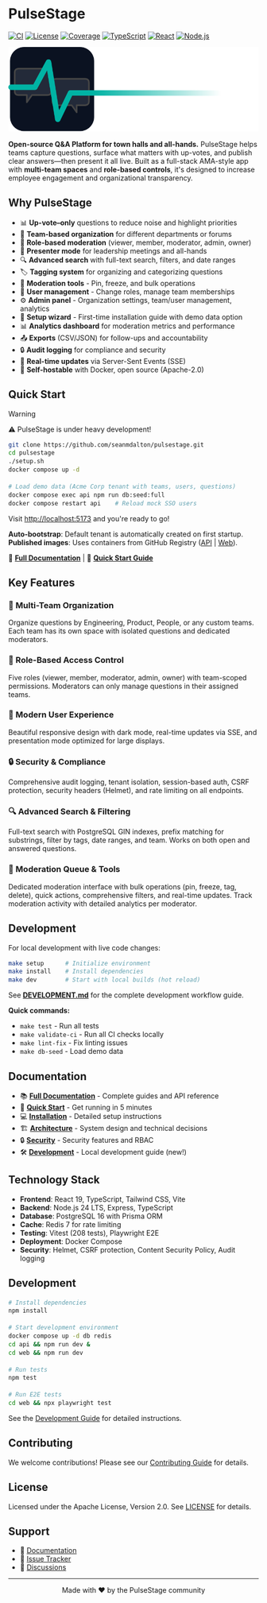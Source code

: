 # PulseStage

[![CI](https://github.com/seanmdalton/pulsestage/actions/workflows/ci.yaml/badge.svg)](https://github.com/seanmdalton/pulsestage/actions/workflows/ci.yaml)
[![License](https://img.shields.io/badge/License-Apache%202.0-blue.svg)](https://opensource.org/licenses/Apache-2.0)
[![Coverage](https://img.shields.io/badge/Coverage-22%25-orange.svg)](https://github.com/seanmdalton/pulsestage/actions/workflows/ci.yaml)
[![TypeScript](https://img.shields.io/badge/TypeScript-5.8-blue.svg)](https://www.typescriptlang.org/)
[![React](https://img.shields.io/badge/React-19-blue.svg)](https://reactjs.org/)
[![Node.js](https://img.shields.io/badge/Node.js-24-green.svg)](https://nodejs.org/)

<div align="left" style="margin:10px 0 10px 0">
  <img src="web/public/pulsestage-wordmark-light.svg" alt="PulseStage">
</div>

**Open-source Q&A Platform for town halls and all-hands.** PulseStage helps teams capture questions, surface what matters with up-votes, and publish clear answers—then present it all live. Built as a full-stack AMA-style app with **multi-team spaces** and **role-based controls**, it's designed to increase employee engagement and organizational transparency.

## Why PulseStage

- 📊 **Up-vote–only** questions to reduce noise and highlight priorities  
- 🏢 **Team-based organization** for different departments or forums  
- 👥 **Role-based moderation** (viewer, member, moderator, admin, owner)  
- 🎥 **Presenter mode** for leadership meetings and all-hands  
- 🔍 **Advanced search** with full-text search, filters, and date ranges
- 🏷️ **Tagging system** for organizing and categorizing questions
- 📌 **Moderation tools** - Pin, freeze, and bulk operations
- 👤 **User management** - Change roles, manage team memberships
- ⚙️ **Admin panel** - Organization settings, team/user management, analytics
- 🎯 **Setup wizard** - First-time installation guide with demo data option
- 📊 **Analytics dashboard** for moderation metrics and performance
- 📤 **Exports** (CSV/JSON) for follow-ups and accountability  
- 🔒 **Audit logging** for compliance and security
- 🔄 **Real-time updates** via Server-Sent Events (SSE)
- 🐳 **Self-hostable** with Docker, open source (Apache-2.0)

## Quick Start

> [!WARNING]
> ⚠️ PulseStage is under heavy development!
> 

```bash
git clone https://github.com/seanmdalton/pulsestage.git
cd pulsestage
./setup.sh
docker compose up -d

# Load demo data (Acme Corp tenant with teams, users, questions)
docker compose exec api npm run db:seed:full
docker compose restart api    # Reload mock SSO users
```

Visit [http://localhost:5173](http://localhost:5173) and you're ready to go!

**Auto-bootstrap**: Default tenant is automatically created on first startup.  
**Published images**: Uses containers from GitHub Registry ([API](https://github.com/seanmdalton/pulsestage/pkgs/container/pulsestage-api) | [Web](https://github.com/seanmdalton/pulsestage/pkgs/container/pulsestage-web)).

📖 **[Full Documentation](https://seanmdalton.github.io/pulsestage/)** | 🚀 **[Quick Start Guide](https://seanmdalton.github.io/pulsestage/getting-started/quick-start/)**

## Key Features

### 🏢 Multi-Team Organization
Organize questions by Engineering, Product, People, or any custom teams. Each team has its own space with isolated questions and dedicated moderators.

### 👥 Role-Based Access Control  
Five roles (viewer, member, moderator, admin, owner) with team-scoped permissions. Moderators can only manage questions in their assigned teams.

### 🎨 Modern User Experience
Beautiful responsive design with dark mode, real-time updates via SSE, and presentation mode optimized for large displays.

### 🔒 Security & Compliance
Comprehensive audit logging, tenant isolation, session-based auth, CSRF protection, security headers (Helmet), and rate limiting on all endpoints.

### 🔍 Advanced Search & Filtering
Full-text search with PostgreSQL GIN indexes, prefix matching for substrings, filter by tags, date ranges, and team. Works on both open and answered questions.

### 📌 Moderation Queue & Tools
Dedicated moderation interface with bulk operations (pin, freeze, tag, delete), quick actions, comprehensive filters, and real-time updates. Track moderation activity with detailed analytics per moderator.

## Development

For local development with live code changes:

```bash
make setup      # Initialize environment
make install    # Install dependencies
make dev        # Start with local builds (hot reload)
```

See **[DEVELOPMENT.md](DEVELOPMENT.md)** for the complete development workflow guide.

**Quick commands:**
- `make test` - Run all tests
- `make validate-ci` - Run all CI checks locally
- `make lint-fix` - Fix linting issues
- `make db-seed` - Load demo data

## Documentation

- 📚 **[Full Documentation](https://seanmdalton.github.io/pulsestage/)** - Complete guides and API reference
- 🚀 **[Quick Start](https://seanmdalton.github.io/pulsestage/getting-started/quick-start/)** - Get running in 5 minutes
- 💻 **[Installation](https://seanmdalton.github.io/pulsestage/getting-started/installation/)** - Detailed setup instructions
- 🏗️ **[Architecture](https://seanmdalton.github.io/pulsestage/architecture/system-design/)** - System design and technical decisions
- 🔒 **[Security](https://seanmdalton.github.io/pulsestage/security/overview/)** - Security features and RBAC
- 🛠️ **[Development](DEVELOPMENT.md)** - Local development guide (new!)

## Technology Stack

- **Frontend**: React 19, TypeScript, Tailwind CSS, Vite
- **Backend**: Node.js 24 LTS, Express, TypeScript
- **Database**: PostgreSQL 16 with Prisma ORM
- **Cache**: Redis 7 for rate limiting
- **Testing**: Vitest (208 tests), Playwright E2E
- **Deployment**: Docker Compose
- **Security**: Helmet, CSRF protection, Content Security Policy, Audit logging

## Development

```bash
# Install dependencies
npm install

# Start development environment
docker compose up -d db redis
cd api && npm run dev &
cd web && npm run dev

# Run tests
npm test

# Run E2E tests
cd web && npx playwright test
```

See the [Development Guide](https://seanmdalton.github.io/pulsestage/development/setup/) for detailed instructions.

## Contributing

We welcome contributions! Please see our [Contributing Guide](https://seanmdalton.github.io/pulsestage/development/contributing/) for details.

## License

Licensed under the Apache License, Version 2.0. See [LICENSE](LICENSE) for details.

## Support

- 📖 [Documentation](https://seanmdalton.github.io/pulsestage/)
- 🐛 [Issue Tracker](https://github.com/seanmdalton/pulsestage/issues)
- 💬 [Discussions](https://github.com/seanmdalton/pulsestage/discussions)

---

<div align="center">
  Made with ❤️ by the PulseStage community
</div>
